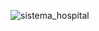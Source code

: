 ![sistema_hospital](https://github.com/edumel20/Diagrama_actividades/assets/145054591/f716c895-c3a8-4c8d-9ad2-5e10c21ab460)
